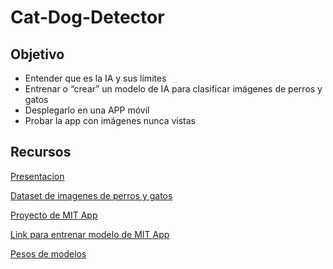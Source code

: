 # Cat-Dog-Detector

## Objetivo
-   Entender que es la IA y sus límites
-   Entrenar o “crear” un modelo de IA para clasificar imágenes de perros y gatos
-   Desplegarlo en una APP móvil
-   Probar la app con imágenes nunca vistas

## Recursos
[Presentacion]([https://docs.google.com/presentation/d/1fgW-bJf6vQpB-XcbAn30ao21Jh5VFdlGjxbg7Cyigb4/pub?start=false&loop=false&delayms=3000](https://docs.google.com/presentation/d/10tKDSlLO_cP3TzC5fS8_xI3fRLrt9Jai/edit?usp=sharing&ouid=112796629867881811660&rtpof=true&sd=true))

[Dataset de imagenes de perros y gatos]([https://drive.google.com/drive/u/1/folders/1wwWBkh7rHs3DSMa8YcPRkCPUslOaZpE7](https://drive.google.com/drive/folders/12GhFjkfemeJcrLLJeHB4GlTrcBt4LtLy?usp=sharing))

[Proyecto de MIT App]([https://drive.google.com/file/d/1MT8D_UxBBYcxXK5KDeg9SticXRxMmAIV/view?usp=drive_link](https://drive.google.com/file/d/1TWEuhObUUYkrSgOzI5wn_SvD5lCSK55p/view?usp=sharing))

[Link para entrenar modelo de MIT App](https://classifier.appinventor.mit.edu/oldpic/)

[Pesos de modelos]([https://drive.google.com/drive/folders/1OJAV85OOyZnn60eMDBhdlfljOvsyK7gI?usp=sharing](https://drive.google.com/drive/folders/13T2Vn-iwJj5w190wY2UPE_bNV1Kl5IVd?usp=sharing))
